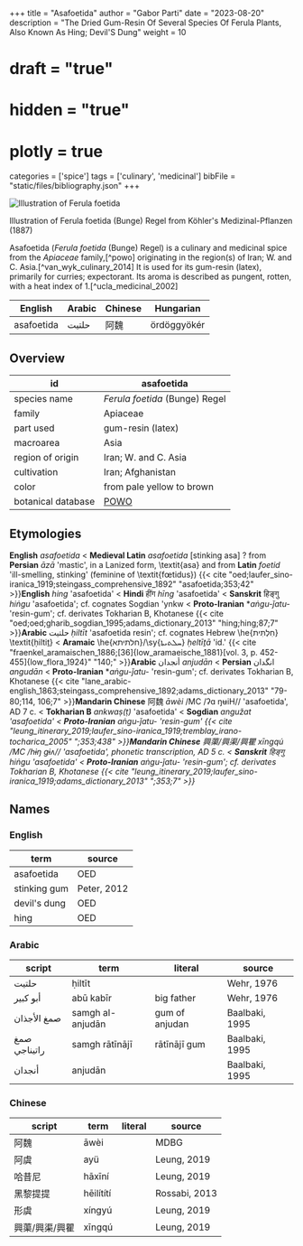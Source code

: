 +++
title = "Asafoetida"
author = "Gabor Parti"
date = "2023-08-20"
description = "The Dried Gum-Resin Of Several Species Of Ferula Plants, Also Known As Hing; Devil'S Dung"
weight = 10
# draft = "true"
# hidden = "true"
# plotly = true
categories = ['spice']
tags = ['culinary', 'medicinal']
bibFile = "static/files/bibliography.json"
+++

![Illustration of Ferula foetida](/spice/images/kohler/asafoetida.png)


Illustration of Ferula foetida (Bunge) Regel from Köhler's Medizinal-Pflanzen (1887)


Asafoetida (*Ferula foetida* (Bunge) Regel) is a culinary and medicinal spice from the *Apiaceae* family,[^powo] originating in the region(s) of Iran; W. and C. Asia.[^van_wyk_culinary_2014] It is used for its gum-resin (latex), primarily for curries; expectorant. Its aroma is described as pungent, rotten, with a heat index of 1.[^ucla_medicinal_2002]

|  English |Arabic|Chinese| Hungarian |
|----------|------|-------|-----------|
|asafoetida| حلتیت|   阿魏  |ördöggyökér|

## Overview

|        id        |                     asafoetida                    |
|------------------|---------------------------------------------------|
|   species name   |           *Ferula foetida* (Bunge) Regel          |
|      family      |                      Apiaceae                     |
|     part used    |                 gum-resin (latex)                 |
|     macroarea    |                        Asia                       |
| region of origin |                Iran; W. and C. Asia               |
|    cultivation   |                 Iran; Afghanistan                 |
|       color      |             from pale yellow to brown             |
|botanical database|[POWO](https://powo.science.kew.org/taxon/842277-1)|

## Etymologies

**English** *asafoetida*
< **Medieval Latin** *asafoetida* [stinking asa]
\? from **Persian** *āzā* 'mastic', in a Lanized form, \textit{asa}
 and from **Latin** *foetid* 'ill-smelling, stinking' (feminine of \textit{fœtidus})
 {{< cite "oed;laufer_sino-iranica_1919;steingass_comprehensive_1892" "asafoetida;353;42" >}}**English** *hing* 'asafoetida'
< **Hindi** हींग *hīng* 'asafoetida'
< **Sanskrit** हिङ्गु *hiṅgu* 'asafoetida'; cf. cognates Sogdian 'ynkw
< **Proto-Iranian** **aṅgu-ǰatu-* 'resin-gum'; cf. derivates Tokharian B, Khotanese
 {{< cite "oed;oed;gharib_sogdian_1995;adams_dictionary_2013" "hing;hing;87;7" >}}**Arabic** حلتيت *ḥiltīt* 'asafoetida resin'; cf. cognates Hebrew \he{חִלְתִּית} \textit{ḥiltiṯ}
< **Aramaic** \he{חלתיתא}/\sy{ܚܠܬܝܬܐ} *ḥeltīṯā* 'id.'
 {{< cite "fraenkel_aramaischen_1886;[36]{low_aramaeische_1881}[vol. 3, p. 452-455]{low_flora_1924}" "140;" >}}**Arabic** أنجدان *anjudān*
< **Persian** انگدان *angudān*
< **Proto-Iranian** **aṅgu-ǰatu-* 'resin-gum'; cf. derivates Tokharian B, Khotanese
 {{< cite "lane_arabic-english_1863;steingass_comprehensive_1892;adams_dictionary_2013" "79-80;114, 106;7" >}}**Mandarin Chinese** 阿魏 *āwèi* /MC /ʔɑ ŋʉiH// 'asafoetida', AD 7 c.
< **Tokharian B** *ankwaṣ(ṭ)* 'asafoetida'
< **Sogdian** **angužat* 'asafoetida'
< **Proto-Iranian** **aṅgu-ǰatu-* 'resin-gum'
 {{< cite "leung_itinerary_2019;laufer_sino-iranica_1919;tremblay_irano-tocharica_2005" ";353;438" >}}**Mandarin Chinese** 興蕖/興渠/興瞿 *xīngqú* /MC /hɨŋ ɡɨʌ// 'asafoetida', phonetic transcription, AD 5 c.
< **Sanskrit** हिङ्गु *hiṅgu* 'asafoetida'
< **Proto-Iranian** **aṅgu-ǰatu-* 'resin-gum'; cf. derivates Tokharian B, Khotanese
 {{< cite "leung_itinerary_2019;laufer_sino-iranica_1919;adams_dictionary_2013" ";353;7" >}}***

## Names

### English

|    term    |   source  |
|------------|-----------|
| asafoetida |    OED    |
|stinking gum|Peter, 2012|
|devil's dung|    OED    |
|    hing    |    OED    |

### Arabic

|   script   |      term      |    literal   |    source    |
|------------|----------------|--------------|--------------|
|    حلتیت   |     ḥiltīt     |              |  Wehr, 1976  |
|  أبو كبير  |    abū kabīr   |  big father  |  Wehr, 1976  |
| صمغ الأجذان|samgh al-anjudān|gum of anjudan|Baalbaki, 1995|
|صمغ راتيناجي| samgh rātīnājī | rātīnājī gum |Baalbaki, 1995|
|   أنجدان   |     anjudān    |              |Baalbaki, 1995|

### Chinese

| script |   term   |literal|    source   |
|--------|----------|-------|-------------|
|   阿魏   |   āwèi   |       |     MDBG    |
|   阿虞   |    ayü   |       | Leung, 2019 |
|   哈昔尼  |  hāxīní  |       | Leung, 2019 |
|  黑黎提提  |hēilítí​tí|       |Rossabi, 2013|
|   形虞   |  xíngyú  |       | Leung, 2019 |
|興蕖/興渠/興瞿|  xīngqú  |       | Leung, 2019 |

